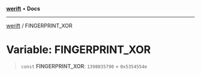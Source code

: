 [**werift**](../README.md) • **Docs**

***

[werift](../globals.md) / FINGERPRINT\_XOR

# Variable: FINGERPRINT\_XOR

> `const` **FINGERPRINT\_XOR**: `1398035790` = `0x5354554e`
